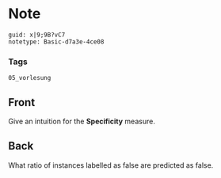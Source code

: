# Note
```
guid: x|9;9B?vC7
notetype: Basic-d7a3e-4ce08
```

### Tags
```
05_vorlesung
```

## Front
Give an intuition for the <b>Specificity</b> measure.

## Back
What ratio of instances labelled as false are predicted as false.
